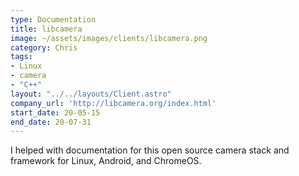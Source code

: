 ```yaml
---
type: Documentation
title: libcamera
image: ~/assets/images/clients/libcamera.png
category: Chris
tags:
- Linux
- camera
- "C++"
layout: "../../layouts/Client.astro"
company_url: 'http://libcamera.org/index.html'
start_date: 20-05-15
end_date: 20-07-31
---
```


I helped with documentation for this open source camera stack and framework for Linux, Android, and ChromeOS.